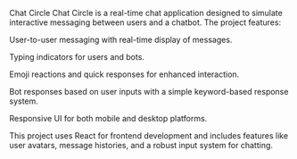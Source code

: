 Chat Circle
Chat Circle is a real-time chat application designed to simulate interactive messaging between users and a chatbot. The project features:

User-to-user messaging with real-time display of messages.

Typing indicators for users and bots.

Emoji reactions and quick responses for enhanced interaction.

Bot responses based on user inputs with a simple keyword-based response system.

Responsive UI for both mobile and desktop platforms.

This project uses React for frontend development and includes features like user avatars, message histories, and a robust input system for chatting.

